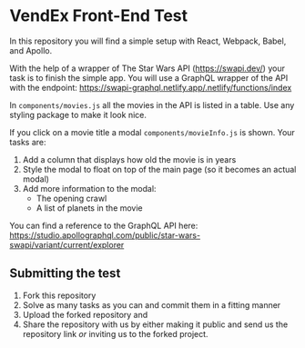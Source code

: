 # VendEx Front-End Test

In this repository you will find a simple setup with React, Webpack, Babel, and Apollo.

With the help of a wrapper of The Star Wars API (https://swapi.dev/) your task is to finish the simple app. You will use
a GraphQL wrapper of the API with the endpoint: https://swapi-graphql.netlify.app/.netlify/functions/index

In ```components/movies.js``` all the movies in the API is listed in a table. Use any styling package to make it look nice.

If you click on a movie title a modal ```components/movieInfo.js``` is shown. Your tasks are:

1. Add a column that displays how old the movie is in years
2. Style the modal to float on top of the main page (so it becomes an actual modal)
3. Add more information to the modal:
    - The opening crawl
    - A list of planets in the movie

You can find a reference to the GraphQL API here: https://studio.apollographql.com/public/star-wars-swapi/variant/current/explorer


## Submitting the test

1. Fork this repository
2. Solve as many tasks as you can and commit them in a fitting manner
3. Upload the forked repository and
4. Share the repository with us by either making it public and send us the repository link _or_ inviting us to the forked project.